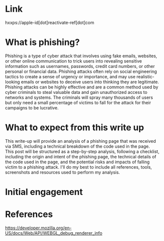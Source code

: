 # Link
hxxps://apple-id[dot]reactivate-ref[dot]com

# What is phishing?
Phishing is a type of cyber attack that involves using fake emails, websites, or other online communication to trick users into revealing sensitive information such as usernames, passwords, credit card numbers, or other personal or financial data. Phishing attacks often rely on social engineering tactics to create a sense of urgency or importance, and may use realistic-looking emails or websites to deceive users into thinking they are legitimate. Phishing attacks can be highly effective and are a common method used by cyber criminals to steal valuable data and gain unauthorized access to networks and systems. The criminals will spray many thousands of users but only need a small percentage of victims to fall for the attack for their campaigns to be lucrative.

# What to expect from this write up
This write-up will provide an analysis of a phishing page that was received via SMS, including a technical breakdown of the code used in the page. This post will be structured as a step-by-step analysis, following a checklist, including the origin and intent of the phishing page, the technical details of the code used in the page, and the potential risks and impacts of falling victim to a phishing attack. I'll do my best to include all references, tools, screenshots and resources used to perform my analysis.

# Initial engagement




# References
https://developer.mozilla.org/en-US/docs/Web/API/WEBGL_debug_renderer_info
